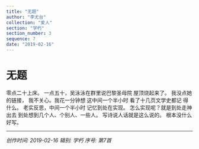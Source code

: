 ```yaml
---
title: "无题"
author: "李尤台"
collection: "爱人"
section: "学朽"
section_number: 3
sequence: 7
date: "2019-02-16"
---
```


# 无题

零点二十上床。
一点五十，吴泳泳在群里说巴黎圣母院
屋顶烧起来了。
我没点她的链接，
我不关心。我花一分钟想
这中间一个半小时
看了十几页文学史都记
得什么。
老实反思，中间一个半小时
记忆到处在实现。
怎么实现呢？就是到处走神出去
到处想到几个人、个别人、一些人。
写诗说人话就是这么说的。
根本没什么好写。

---
*创作时间: 2019-02-16*
*辑别: 学朽*
*序号: 第7首*
